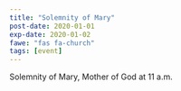 ```yaml
---
title: "Solemnity of Mary"
post-date: 2020-01-01
exp-date: 2020-01-02
fawe: "fas fa-church"
tags: [event]
---
```

Solemnity of Mary, Mother of God at 11 a.m.
